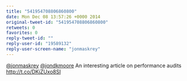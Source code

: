 ```yaml
---
title: "541954708806860800"
date: Mon Dec 08 13:57:26 +0000 2014
original-tweet-id: "541954708806860800"
retweets: 0
favorites: 0
reply-tweet-id: ""
reply-user-id: "19589132"
reply-user-screen-name: "jonmaskrey"
---
```

<a href="https://twitter.com/jonmaskrey">@jonmaskrey</a> <a href="https://twitter.com/jondkmoore">@jondkmoore</a> An interesting article on performance audits http://t.co/DKjZUxo8SI
